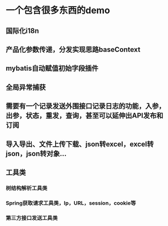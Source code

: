 # 一个包含很多东西的demo
## 国际化i18n
## 产品化参数传递，分发实现思路baseContext
## mybatis自动赋值初始字段插件
## 全局异常捕获
## 需要有一个记录发送外围接口记录日志的功能，入参，出参，状态，重发，查询，甚至可以延伸出API发布和订阅
## 导入导出、文件上传下载、json转excel，excel转json，json转对象...
## 工具类
### 树结构解析工具类
### Spring获取请求工具类，Ip，URL，session，cookie等
### 第三方接口发送工具类